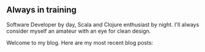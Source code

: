 Always in training
------

Software Developer by day, Scala and Clojure enthusiast by night. I'll always consider myself an amateur with an eye for clean design.

<span data-lift="if?extra_true=has_blog">Welcome to my blog.  Here are my most recent blog posts:</span>

<div data-lift="if?extra_true=has_blog">
      <div data-lift="blog.simple"></div>
</div>

[title: Home]: /